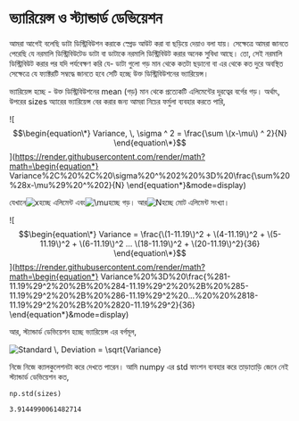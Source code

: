 # ভ্যারিয়েন্স ও স্ট্যান্ডার্ড ডেভিয়েশন

আমরা আগেই বলেছি ডাটা ডিস্ট্রিবিউশন করাকে স্প্রেড আউট করা বা ছড়িয়ে দেয়াও বলা যায়। সেক্ষেত্রে আমরা জানতে পেরেছি যে নরমালি ডিস্ট্রিবিউটেড ডাটা বা ডাটাকে নরমালি ডিস্ট্রিবিউট করার অনেক সুবিধা আছে। তো, সেই নরমালি ডিস্ট্রিবিউট করার পর যদি পর্যবেক্ষণ করি যে- ডাটা গুলো গড় মান থেকে কতটা ছড়ানো বা এর থেকে কত দুরে অবস্থিত সেক্ষেত্রে যে ফ্যাক্টরটি সম্বদ্ধে জানতে হবে সেটি হচ্ছে উক্ত ডিস্ট্রিবিউশনের ভ্যারিয়েন্স।

ভ্যারিয়েন্স হচ্ছে - উক্ত ডিস্ট্রিবিউশনের mean \(গড়\) মান থেকে প্রত্যেকটি এলিমেন্টের দূরত্বের বর্গের গড়। অর্থাৎ, উপরের sizes অ্যারের ভ্যারিয়েন্স বের করার জন্য আমরা নিচের ফর্মুলা ব্যবহার করতে পারি,

![$$\begin{equation\*} Variance, \, \sigma ^ 2 = \frac{\sum \(x-\mu\) ^ 2}{N} \end{equation\*}$$](https://render.githubusercontent.com/render/math?math=\begin{equation*}
Variance%2C%20\%2C%20\sigma%20^%202%20%3D%20\frac{\sum%20%28x-\mu%29%20^%202}{N}
\end{equation*}&mode=display)

যেখানে![$x$](https://render.githubusercontent.com/render/math?math=x&mode=inline)হচ্ছে এলিমেন্ট এবং![$\mu$](https://render.githubusercontent.com/render/math?math=\mu&mode=inline)হচ্ছে গড়। আর![$N$](https://render.githubusercontent.com/render/math?math=N&mode=inline)হচ্ছে মোট এলিমেন্ট সংখ্যা।

![$$\begin{equation\*} Variance = \frac{\(1-11.19\)^2 + \(4-11.19\)^2 + \(5-11.19\)^2 + \(6-11.19\)^2 ... \(18-11.19\)^2 + \(20-11.19\)^2}{36} \end{equation\*}$$](https://render.githubusercontent.com/render/math?math=\begin{equation*}
Variance%20%3D%20\frac{%281-11.19%29^2%20%2B%20%284-11.19%29^2%20%2B%20%285-11.19%29^2%20%2B%20%286-11.19%29^2%20...%20%20%2818-11.19%29^2%20%2B%20%2820-11.19%29^2}{36}
\end{equation*}&mode=display)

আর, স্ট্যান্ডার্ড ডেভিয়েশন হচ্ছে ভ্যারিয়েন্স এর বর্গমূল,

![$Standard \, Deviation = \sqrt{Variance}$](https://render.githubusercontent.com/render/math?math=Standard%20\%2C%20Deviation%20%3D%20\sqrt{Variance}&mode=inline)

নিজে নিজে ক্যালকুলেশনটা করে দেখতে পারেন। আমি numpy এর std ফাংশন ব্যবহার করে তাড়াতাড়ি জেনে নেই স্ট্যান্ডার্ড ডেভিয়েশন কত,

```text
np.std(sizes)
```

```text
3.9144990061482714
```


